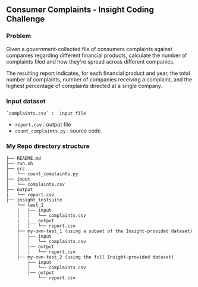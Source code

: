 ## Consumer Complaints - Insight Coding Challenge

### Problem
Given a government-collected file of consumers complaints against companies regarding different financial products, calculate the number of complaints filed and how they're spread across different companies. 

The resulting report indicates, for each financial product and year, the total number of complaints, number of companies receiving a complaint, and the highest percentage of complaints directed at a single company.

### Input dataset
    `complaints.csv` :  input file
- `report.csv` :  output file
- `count_complaints.py` : source code 

### My Repo directory structure

    ├── README.md
    ├── run.sh
    ├── src
    │   └── count_complaints.py
    ├── input
    │   └── complaints.csv
    ├── output
    |   └── report.csv
    ├── insight_testsuite
        └── test_1
        |   ├── input
        |   │   └── complaints.csv
        |   |__ output
        |   │   └── report.csv
        ├── my-own-test_1 (using a subset of the Insight-provided dataset)
        |   ├── input
        |   │   └── complaints.csv
        |   |── output
        |   |   └── report.csv
        ├── my-own-test_2 (using the full Insight-provided dataset)
            ├── input
            |   └── complaints.csv
            |── output
                └── report.csv


